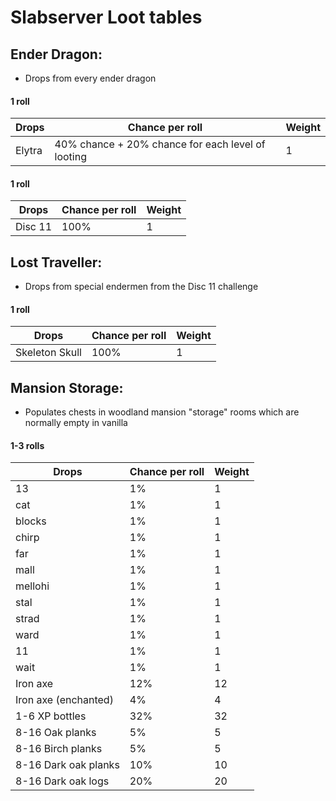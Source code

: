# Slabserver Loot tables

## Ender Dragon:
* Drops from every ender dragon

#### 1 roll

| Drops | Chance per roll | Weight |
|-------|-----------------|--------|
| Elytra | 40% chance + 20% chance for each level of looting | 1 |

#### 1 roll
| Drops | Chance per roll | Weight |
|-------|-----------------|--------|
| Disc 11 | 100% | 1 |

## Lost Traveller:
* Drops from special endermen from the Disc 11 challenge

#### 1 roll
| Drops | Chance per roll | Weight |
|-------|-----------------|--------|
| Skeleton Skull | 100% | 1 |

## Mansion Storage:
* Populates chests in woodland mansion "storage" rooms which are normally empty in vanilla

#### 1-3 rolls
| Drops | Chance per roll | Weight |
|-------|-----------------|--------|
| 13 | 1% | 1 |
| cat | 1% | 1 |
| blocks | 1% | 1 |
| chirp | 1% | 1 |
| far | 1% | 1 |
| mall | 1% | 1 |
| mellohi | 1% | 1 |
| stal | 1% | 1 |
| strad | 1% | 1 |
| ward | 1% | 1 |
| 11 | 1% | 1 |
| wait | 1% | 1 |
| Iron axe | 12% | 12 |
| Iron axe (enchanted) | 4% | 4 |
| 1-6 XP bottles | 32% | 32 |
| 8-16 Oak planks | 5% | 5 |
| 8-16 Birch planks | 5% | 5 |
| 8-16 Dark oak planks | 10% | 10 |
| 8-16 Dark oak logs | 20% | 20 |
